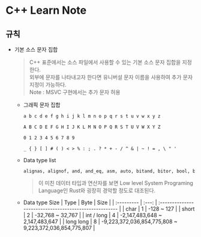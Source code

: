 # C++ Learn Note
## 규칙
* 기본 소스 문자 집합
  > C++ 표준에서는 소스 파일에서 사용할 수 있는 기본 소스 문자 집합을 지정한다.  
  > 외부에 문자를 나타내고자 한다면 유니버설 문자 이름을 사용하여 추가 문자 지정이 가능하다.  
  > Note : MSVC 구현에서는 추가 문자 허용
  * 그래픽 문자 집합
    ```txt
    a b c d e f g h i j k l m n o p q r s t u v w x y z

    A B C D E F G H I J K L M N O P Q R S T U V W X Y Z

    0 1 2 3 4 5 6 7 8 9

    _ { } [ ] # ( ) < > % : ; . ? * + - / ^ & | ~ ! = , \ " '
    ```

  * Data type list
    ```txt
    alignas, alignof, and, and_eq, asm, auto, bitand, bitor, bool, break, case, catch, char, char16_t, char32_t, class, compl, const, constexpr, const_cast, continue, decltype, default, delete, do, double, dynamic_cast, else, enum, explicit, export, extern, false, float, for, friend, goto, if, inline, int, long, mutable, namespace, new, noexcept, not, not_eq, nullptr, operator, or, or_eq, private, protected, public, register, reinterpret_cast, return, short, signed, sizeof, static, static_assert, static_cast, struct, switch, template, this, thread_local, throw, true, try, typedef, typeid, typename, union, unsigned, using, virtual, void, volatile, wchar_t, while, xor, xor_eq
    ```
    > 이 미친 데이터 타입과 연산자를 보면 Low level System Programing Language인 Rust와 굉장히 경악할 정도로 대조된다.

  * Data type Size
    | Type       | Byte  | Size                                                   |
    | :--------- | :---: | :----------------------------------------------------- |
    | char       |   1   | -128 ~ 127                                             |
    | short      |   2   | -32,768 ~ 32,767                                       |
    | int / long |   4   | -2,147,483,648 ~ 2,147,483,647                         |
    | long long  |   8   | -9,223,372,036,854,775,808 ~ 9,223,372,036,854,775,807 |